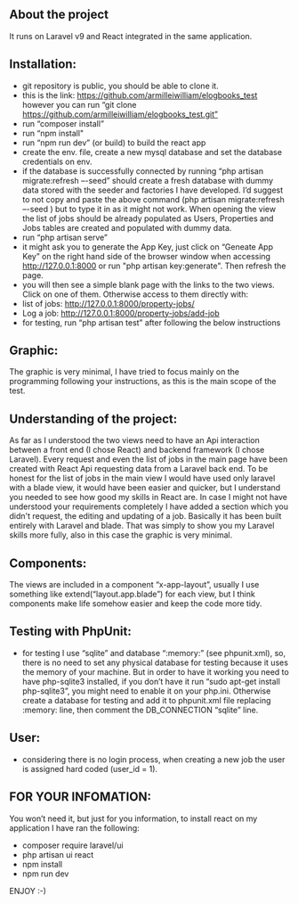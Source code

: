 
## About the project
It runs on Laravel v9 and React integrated in the same application.

## Installation:
- git repository is public, you should be able to clone it.
- this is the link: https://github.com/armilleiwilliam/elogbooks_test
  however you can run “git clone https://github.com/armilleiwilliam/elogbooks_test.git”
- run “composer install”
- run “npm install"
- run “npm run dev” (or build) to build the react app
- create the env. file, create a new mysql database and set the database credentials on env. 
- if the database is successfully connected by running “php artisan migrate:refresh –-seed” should create a fresh database 
 with dummy data stored with the seeder and factories I have developed. I’d suggest to not copy and paste the above command 
 (php artisan migrate:refresh –-seed ) but to type it in as it might not work. When opening the view the list of jobs should 
 be already populated as Users, Properties and Jobs tables are created and populated with dummy data.
- run “php artisan serve”
- it might ask you to generate the App Key, just click on “Geneate App Key” on the right hand side of the browser window 
  when accessing  http://127.0.0.1:8000 or run "php artisan key:generate". Then refresh the page.
- you will then see a simple blank page with the links to the two views. Click on one of them. Otherwise access to them directly with:
- list of jobs: http://127.0.0.1:8000/property-jobs/
- Log a job: http://127.0.0.1:8000/property-jobs/add-job
- for testing, run “php artisan test” after following the below instructions

## Graphic:
The graphic is very minimal, I have tried to focus mainly on the programming following your instructions, as this is the
main scope of the test.

## Understanding of the project:
As far as I understood the two views need to have an Api interaction between a front end (I chose React) and
backend framework (I chose Laravel). Every request and even the list of jobs in the main page have been created with React
Api requesting data from a Laravel back end. To be honest for
the list of jobs in the main view I would have used only laravel with a blade view, it would have been easier and quicker,
but I understand you needed to see how good my skills in React are.
In case I might not have understood your requirements completely I have added a section which you didn't request, the editing and updating
of a job. Basically it has been built entirely with Laravel and blade. That was simply to show you
my Laravel skills more fully, also in this case the graphic is very minimal.

## Components:
The views are included in a component “x-app-layout”, usually I use something like extend(“layout.app.blade”) for each view,
but I think components make life somehow easier and keep the code more tidy.

## Testing with PhpUnit:
- for testing I use “sqlite” and database “:memory:” (see phpunit.xml), so, there is no need to set any physical database
  for testing because it uses the memory of your machine. But in order to have it working you need to have
  php-sqlite3 installed, if you don’t have it run “sudo apt-get install php-sqlite3”, you might need to enable it on your
  php.ini. Otherwise create a database for testing and add it to phpunit.xml file replacing :memory: line, then comment
  the DB_CONNECTION “sqlite” line.

## User:
- considering there is no login process, when creating a new job the user is assigned hard coded (user_id = 1).

## FOR YOUR INFOMATION:
You won’t need it, but just for you information, to install react on my application I have ran the following:
- composer require laravel/ui
- php artisan ui react
- npm install
- npm run dev

ENJOY :-)
